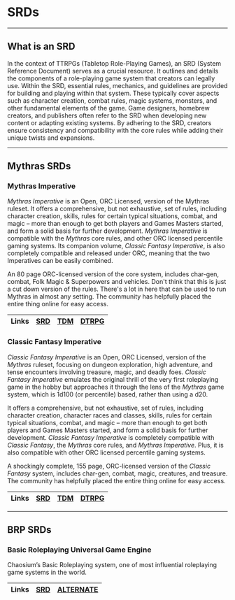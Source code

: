 # SRDs

---
## What is an SRD

In the context of TTRPGs (Tabletop Role-Playing Games), an SRD (System Reference Document) serves as a crucial resource. It outlines and details the components of a role-playing game system that creators can legally use. Within the SRD, essential rules, mechanics, and guidelines are provided for building and playing within that system. These typically cover aspects such as character creation, combat rules, magic systems, monsters, and other fundamental elements of the game. Game designers, homebrew creators, and publishers often refer to the SRD when developing new content or adapting existing systems. By adhering to the SRD, creators ensure consistency and compatibility with the core rules while adding their unique twists and expansions.

---
## Mythras SRDs

### Mythras Imperative

_Mythras Imperative_ is an Open, ORC Licensed, version of the Mythras ruleset. It offers a comprehensive, but not exhaustive, set of rules, including character creation, skills, rules for certain typical situations, combat, and magic – more than enough to get both players and Games Masters started, and form a solid basis for further development. _Mythras Imperative_ is compatible with the _Mythras_ core rules, and other ORC licensed percentile gaming systems. Its companion volume, _Classic Fantasy Imperative_, is also completely compatible and released under ORC, meaning that the two Imperatives can be easily combined.

An 80 page ORC-licensed version of the core system, includes char-gen, combat, Folk Magic & Superpowers and vehicles. Don't think that this is just a cut down version of the rules. There's a lot in here that can be used to run Mythras in almost any setting. The community has helpfully placed the entire thing online for easy access.

| Links | [SRD](https://srd.mythras.net/) | [TDM](https://thedesignmechanism.com/mythras-imperative/) | [DTRPG](https://preview.drivethrurpg.com/en/product/185299/mythras-imperative) |
| :-- | :-- | :-- | :-- |

### Classic Fantasy Imperative

_Classic Fantasy Imperative_ is an Open, ORC Licensed, version of the _Mythras_ ruleset, focusing on dungeon exploration, high adventure, and tense encounters involving treasure, magic, and deadly foes. _Classic Fantasy Imperative_ emulates the original thrill of the very first roleplaying game in the hobby but approaches it through the lens of the _Mythras_ game system, which is 1d100 (or percentile) based, rather than using a d20.

It offers a comprehensive, but not exhaustive, set of rules, including character creation, character races and classes, skills, rules for certain typical situations, combat, and magic – more than enough to get both players and Games Masters started, and form a solid basis for further development. _Classic Fantasy Imperative_ is completely compatible with _Classic Fantasy_, the _Mythras_ core rules, and _Mythras Imperative_. Plus, it is also compatible with other ORC licensed percentile gaming systems.

A shockingly complete, 155 page, ORC-licensed version of the _Classic Fantasy_ system, includes char-gen, combat, magic, creatures, and treasure. The community has helpfully placed the entire thing online for easy access.

| Links | [SRD](https://cfi-srd.mythras.net/) | [TDM](https://thedesignmechanism.com/classic-fantasy-imperative-pdf/) | [DTRPG](https://preview.drivethrurpg.com/en/product/449976/classic-fantasy-imperative) |
| :-- | :-- | :-- | :-- |

---
## BRP SRDs

### Basic Roleplaying Universal Game Engine
Chaosium’s Basic Roleplaying system, one of most influential roleplaying game systems in the world.

| Links | [SRD](https://brpugesrd.xyz/) | [ALTERNATE](https://bruge.us/rules/srd/) |
| :-- | :-- | :-- |